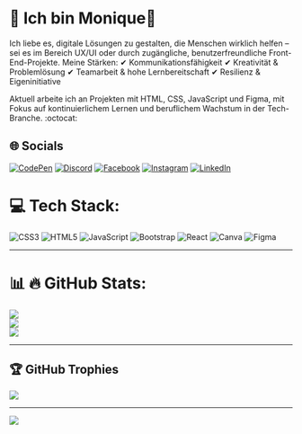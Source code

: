 # 💫 Ich bin Monique🤠
  Ich liebe es, digitale Lösungen zu gestalten, die Menschen wirklich helfen – sei es im Bereich UX/UI oder durch zugängliche, benutzerfreundliche Front-End-Projekte.
Meine Stärken:
✔ Kommunikationsfähigkeit
✔ Kreativität & Problemlösung
✔ Teamarbeit & hohe Lernbereitschaft
✔ Resilienz & Eigeninitiative

Aktuell arbeite ich an Projekten mit HTML, CSS, JavaScript und Figma, mit Fokus auf kontinuierlichem Lernen und beruflichem Wachstum in der Tech-Branche. :octocat:


## 🌐 Socials
[![CodePen](https://img.shields.io/badge/CodePen-%2300FFFF?style=for-the-badge&logo=codepen&logoColor=000000)](https://codepen.io/nikifit7)
[![Discord](https://img.shields.io/badge/Discord-%23FF00FF?style=for-the-badge&logo=discord&logoColor=white)](https://discord.gg/Nikiflow)
[![Facebook](https://img.shields.io/badge/Facebook-%2300FF00?style=for-the-badge&logo=facebook&logoColor=000000)](https://facebook.com/seuPerfil)
[![Instagram](https://img.shields.io/badge/Instagram-%23FF1493?style=for-the-badge&logo=instagram&logoColor=white)](https://instagram.com/seuPerfil)
[![LinkedIn](https://img.shields.io/badge/LinkedIn-%23FFFF00?style=for-the-badge&logo=linkedin&logoColor=000000)](https://linkedin.com/in/MoniqueNavarro)


# 💻 Tech Stack:
![CSS3](https://img.shields.io/badge/CSS3-%2300FFFF.svg?style=for-the-badge&logo=css3&logoColor=000000)
![HTML5](https://img.shields.io/badge/HTML5-%23FF4500.svg?style=for-the-badge&logo=html5&logoColor=ffffff)
![JavaScript](https://img.shields.io/badge/JavaScript-%23FFFF00.svg?style=for-the-badge&logo=javascript&logoColor=000000)
![Bootstrap](https://img.shields.io/badge/Bootstrap-%23FF00FF.svg?style=for-the-badge&logo=bootstrap&logoColor=ffffff)
![React](https://img.shields.io/badge/React-%2300FF00.svg?style=for-the-badge&logo=react&logoColor=000000)
![Canva](https://img.shields.io/badge/Canva-%2300C4CC.svg?style=for-the-badge&logo=canva&logoColor=000000)
![Figma](https://img.shields.io/badge/Figma-%23FF1493.svg?style=for-the-badge&logo=figma&logoColor=ffffff)

---

# 📊 🔥 GitHub Stats:
![](https://github-readme-stats.vercel.app/api?username=Nikifit7&theme=tokyonight&hide_border=true&include_all_commits=true&count_private=true)<br/>
![](https://github-readme-streak-stats.herokuapp.com/?user=Nikifit7&theme=tokyonight&hide_border=true)<br/>
![](https://github-readme-stats.vercel.app/api/top-langs/?username=Nikifit7&theme=tokyonight&hide_border=true&include_all_commits=true&count_private=true&layout=compact)

---

## 🏆 GitHub Trophies
![](https://github-profile-trophy.vercel.app/?username=Nikifit7&theme=radical&no-frame=true&no-bg=true&margin-w=4)




---
[![](https://visitcount.itsvg.in/api?id=Nikifit7&icon=0&color=0)](https://visitcount.itsvg.in)

<!-- Proudly created with GPRM ( https://gprm.itsvg.in ) -->
